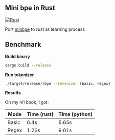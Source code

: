Mini bpe in Rust
----------------
[![Rust](https://github.com/XiaoConstantine/rbe/actions/workflows/rust.yml/badge.svg)](https://github.com/XiaoConstantine/rbe/actions/workflows/rust.yml)


Port [minbpe](https://github.com/karpathy/minbpe) to rust as learning process

Benchmark
---------
**Build binary**

```bash
cargo build --release

```

**Run tokenizer**

```bash
./target/release/rbpe --tokenizer {basic, regex}
```

**Results**

On my m1 book, I got:

| Mode | Time (rust)  |Time (python) |
|---------|-------|-|
| Basic   | 0.4s  |5.65s |
| Regex   | 1.23s |9.01s |
